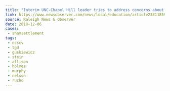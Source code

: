 ```yaml
---
title: "Interim UNC-Chapel Hill leader tries to address concerns about Silent Sam settlement"
link: https://www.newsobserver.com/news/local/education/article238118594.html
source: Raleigh News & Observer
date: 2019-12-06
cases:
 - shamsettlement
tags:
 - ncscv
 - tgd
 - guskiewicz
 - stein
 - allison
 - holmes
 - murphy
 - nelson
 - rucho
---
```

